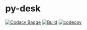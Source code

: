 # py-desk

[![Codacy Badge](https://app.codacy.com/project/badge/Grade/1bc58d7c35e046cea58beff56199305a)](https://www.codacy.com/gh/Adereso1/py-desk/dashboard?utm_source=github.com&amp;utm_medium=referral&amp;utm_content=Adereso1/py-desk&amp;utm_campaign=Badge_Grade)
[![Build](https://app.travis-ci.com/Adereso1/py-desk.svg?branch=main)](https://app.travis-ci.com/Adereso1/py-desk.svg?branch=main)
[![codecov](https://codecov.io/gh/Adereso1/py-desk/branch/main/graph/badge.svg?token=S11VQSWJWV)](https://codecov.io/gh/Adereso1/py-desk)
